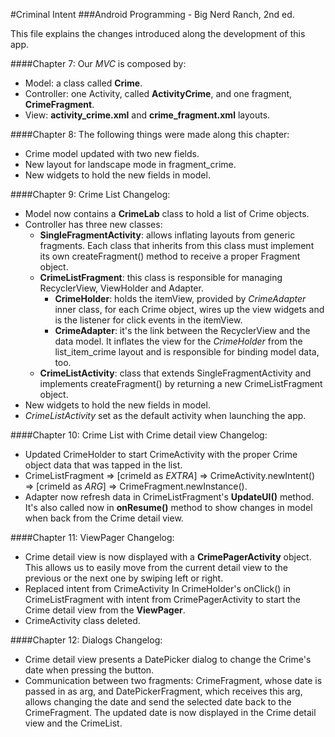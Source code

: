 #Criminal Intent
###Android Programming - Big Nerd Ranch, 2nd ed.

This file explains the changes introduced along the development of this app.

####Chapter 7:
Our *MVC* is composed by:

* Model: a class called **Crime**.
* Controller: one Activity, called **ActivityCrime**, and one fragment, **CrimeFragment**. 
* View: **activity_crime.xml** and **crime_fragment.xml** layouts.


####Chapter 8:
The following things were made along this chapter:

* Crime model updated with two new fields.
* New layout for landscape mode in fragment_crime.
* New widgets to hold the new fields in model.


####Chapter 9: Crime List
Changelog:

* Model now contains a **CrimeLab** class to hold a list of Crime objects.
* Controller has three new classes:
	* **SingleFragmentActivity**: allows inflating layouts from generic fragments. Each class that inherits from this class must implement its own createFragment() method to receive a proper Fragment object. 
	* **CrimeListFragment**: this class is responsible for managing RecyclerView, ViewHolder and Adapter.
		* **CrimeHolder**: holds the itemView, provided by *CrimeAdapter* inner class, for each Crime object, wires up the view widgets and is the listener for click events in the itemView.
		* **CrimeAdapter**: it's the link between the RecyclerView and the data model. It inflates the view for the *CrimeHolder* from the list_item_crime layout and is responsible for binding model data, too.
	* **CrimeListActivity**: class that extends SingleFragmentActivity and implements createFragment() by returning a new CrimeListFragment object.
* New widgets to hold the new fields in model.
* *CrimeListActivity* set as the default activity when launching the app.

####Chapter 10: Crime List with Crime detail view
Changelog:

* Updated CrimeHolder to start CrimeActivity with the proper Crime object data that was tapped in the list. 
* CrimeListFragment => [crimeId as *EXTRA*] => CrimeActivity.newIntent() => [crimeId as *ARG*] => CrimeFragment.newInstance().
* Adapter now refresh data in CrimeListFragment's **UpdateUI()** method. It's also called now in **onResume()** method to show changes in model when back from the Crime detail view.

####Chapter 11: ViewPager
Changelog:

* Crime detail view is now displayed with a **CrimePagerActivity** object. This allows us to easily move from the current detail view to the previous or the next one by swiping left or right.
* Replaced intent from CrimeActivity In CrimeHolder's onClick() in CrimeListFragment with intent from CrimePagerActivity to start the Crime detail view from the **ViewPager**.
* CrimeActivity class deleted.

####Chapter 12: Dialogs
Changelog:

* Crime detail view presents a DatePicker dialog to change the Crime's date when pressing the button.
* Communication between two fragments: CrimeFragment, whose date is passed in as arg, and DatePickerFragment, which receives this arg, allows changing the date and send the selected date back to the CrimeFragment. The updated date is now displayed in the Crime detail view and the CrimeList.
